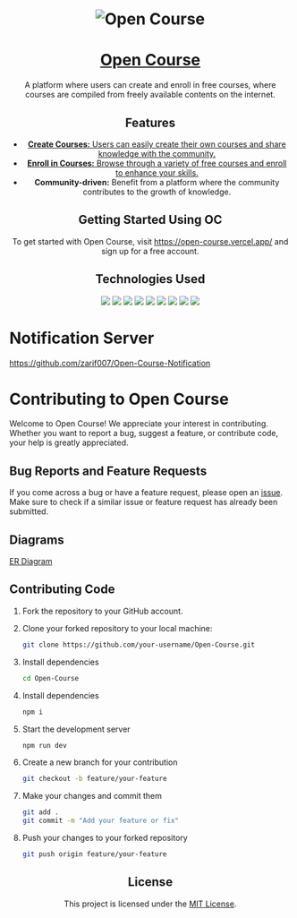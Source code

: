 <!-- Project Name and Main Image -->
<h1 align="center">
  <img src="https://i.ibb.co/3khtGXd/whatisit-dark.png" alt="Open Course">
</h1>

<h1 align="center">
  <a target="_blank" href="https://open-course.vercel.app/">Open Course</a>
</h1>

<!-- Project Description -->
<p align="center">A platform where users can create and enroll in free courses, where courses are compiled from freely available contents on the internet.</p>

<!-- Features -->
<h2 align="center">Features</h2>

<ul align="center">
  <li>
   <a target="_blank" href="https://open-course.vercel.app/course-creation">
      <strong>Create Courses:</strong> Users can easily create their own courses and share knowledge with the community.
   </a>
  </li>
  <li>
   <a target="_blank" href="https://open-course.vercel.app/courses">
      <strong>Enroll in Courses:</strong> Browse through a variety of free courses and enroll to enhance your skills.
   </a>
  </li>
  <li>
   <strong>Community-driven:</strong> Benefit from a platform where the community contributes to the growth of knowledge.
  </li>
</ul>

<!-- Getting Started -->
<h2 align="center">Getting Started Using OC</h2>

<p align="center">To get started with Open Course, visit <a href="https://open-course.vercel.app/">https://open-course.vercel.app/</a> and sign up for a free account.</p>

<!-- Technologies Used -->
<h2 align="center">Technologies Used</h2>

<p align="center">
  <img src="https://img.shields.io/badge/Database-Redis-informational?style=flat&logo=redis&logoColor=white&color=DC382D">
  <img src="https://img.shields.io/badge/Database-MongoDB-informational?style=flat&logo=mongodb&logoColor=white&color=47A248">
  <img src="https://img.shields.io/badge/Framework-Next.js-informational?style=flat&logo=next.js&logoColor=white&color=000000">
  <img src="https://img.shields.io/badge/Testing-Cypress-informational?style=flat&logo=cypress&logoColor=white&color=17202C">
  <img src="https://img.shields.io/badge/Styling-Tailwind_CSS-informational?style=flat&logo=tailwind-css&logoColor=white&color=38B2AC">
  <img src="https://img.shields.io/badge/Query_Library-react_query-informational?style=flat&logo=react-query&logoColor=white&color=F96716">
  <img src="https://img.shields.io/badge/State_Management-Redux_Toolkit-informational?style=flat&logo=redux&logoColor=white&color=764ABC">
  <img src="https://img.shields.io/badge/Authentication-Next_Auth-informational?style=flat&logo=next-auth&logoColor=white&color=000000">
  <img src="https://img.shields.io/badge/Validation-Zod-informational?style=flat&logo=zod&logoColor=white&color=EE7A3B">
</p>

# Notification Server

<a href="https://github.com/zarif007/Open-Course-Notification">https://github.com/zarif007/Open-Course-Notification</a>

<!-- Contributing -->

# Contributing to Open Course

Welcome to Open Course! We appreciate your interest in contributing. Whether you want to report a bug, suggest a feature, or contribute code, your help is greatly appreciated.

## Bug Reports and Feature Requests

If you come across a bug or have a feature request, please open an [issue](https://github.com/zarif007/Open-Course/issues). Make sure to check if a similar issue or feature request has already been submitted.

## Diagrams

<a target="_blank" href="https://i.ibb.co/kKgxqpt/Screenshot-2023-12-23-eee044024.png">ER Diagram</a>

## Contributing Code

1. Fork the repository to your GitHub account.
2. Clone your forked repository to your local machine:

   ```bash
   git clone https://github.com/your-username/Open-Course.git
   ```

3. Install dependencies

   ```bash
   cd Open-Course

4. Install dependencies

   ```bash
   npm i
   ```

5. Start the development server

   ```bash
   npm run dev
   ```

6. Create a new branch for your contribution

   ```bash
   git checkout -b feature/your-feature
   ```

7. Make your changes and commit them

   ```bash
   git add .
   git commit -m "Add your feature or fix"
   ```

8. Push your changes to your forked repository

   ```bash
   git push origin feature/your-feature
   ```

<!-- License -->
<h2 align="center">License</h2>

<p align="center">This project is licensed under the <a href="LICENSE">MIT License</a>.</p>
